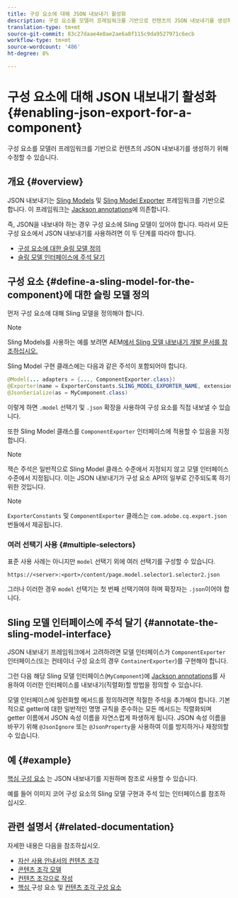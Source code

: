 ```yaml
---
title: 구성 요소에 대해 JSON 내보내기 활성화
description: 구성 요소를 모델러 프레임워크를 기반으로 컨텐츠의 JSON 내보내기를 생성하기 위해 수정할 수 있습니다.
translation-type: tm+mt
source-git-commit: 83c27daae4e8ae2ae6a8f115c9da9527971c6ecb
workflow-type: tm+mt
source-wordcount: '486'
ht-degree: 8%

---
```



# 구성 요소에 대해 JSON 내보내기 활성화 {#enabling-json-export-for-a-component}

구성 요소를 모델러 프레임워크를 기반으로 컨텐츠의 JSON 내보내기를 생성하기 위해 수정할 수 있습니다.

## 개요 {#overview}

JSON 내보내기는 [Sling Models](https://sling.apache.org/documentation/bundles/models.html) 및 [Sling Model Exporter](https://sling.apache.org/documentation/bundles/models.html#exporter-framework-since-130) 프레임워크를 기반으로 합니다. 이 프레임워크는 [Jackson annotations](https://github.com/FasterXML/jackson-annotations/wiki/Jackson-Annotations)에 의존합니다.

즉, JSON을 내보내야 하는 경우 구성 요소에 Sling 모델이 있어야 합니다. 따라서 모든 구성 요소에서 JSON 내보내기를 사용하려면 이 두 단계를 따라야 합니다.

* [구성 요소에 대한 슬링 모델 정의](#define-a-sling-model-for-the-component)
* [슬링 모델 인터페이스에 주석 달기](#annotate-the-sling-model-interface)

## 구성 요소 {#define-a-sling-model-for-the-component}에 대한 슬링 모델 정의

먼저 구성 요소에 대해 Sling 모델을 정의해야 합니다.

>[!NOTE]
>
>Sling Models를 사용하는 예를 보려면 AEM[에서 Sling 모델 내보내기 개발 문서를 참조하십시오.](https://docs.adobe.com/content/help/en/experience-manager-learn/foundation/development/develop-sling-model-exporter.html)

Sling Model 구현 클래스에는 다음과 같은 주석이 포함되어야 합니다.

```java
@Model(... adapters = {..., ComponentExporter.class})
@Exporter(name = ExporterConstants.SLING_MODEL_EXPORTER_NAME, extensions = ExporterConstants.SLING_MODEL_EXTENSION)
@JsonSerialize(as = MyComponent.class)
```

이렇게 하면 `.model` 선택기 및 `.json` 확장을 사용하여 구성 요소를 직접 내보낼 수 있습니다.

또한 Sling Model 클래스를 `ComponentExporter` 인터페이스에 적용할 수 있음을 지정합니다.

>[!NOTE]
>
>잭슨 주석은 일반적으로 Sling Model 클래스 수준에서 지정되지 않고 모델 인터페이스 수준에서 지정됩니다. 이는 JSON 내보내기가 구성 요소 API의 일부로 간주되도록 하기 위한 것입니다.

>[!NOTE]
>
>`ExporterConstants` 및 `ComponentExporter` 클래스는 `com.adobe.cq.export.json` 번들에서 제공됩니다.

### 여러 선택기 사용 {#multiple-selectors}

표준 사용 사례는 아니지만 `model` 선택기 외에 여러 선택기를 구성할 수 있습니다.

```
https://<server>:<port>/content/page.model.selector1.selector2.json
```

그러나 이러한 경우 `model` 선택기는 첫 번째 선택기여야 하며 확장자는 `.json`이어야 합니다.

## Sling 모델 인터페이스에 주석 달기 {#annotate-the-sling-model-interface}

JSON 내보내기 프레임워크에서 고려하려면 모델 인터페이스가 `ComponentExporter` 인터페이스(또는 컨테이너 구성 요소의 경우 `ContainerExporter`)를 구현해야 합니다.

그런 다음 해당 Sling 모델 인터페이스(`MyComponent`)에 [Jackson annotations](https://github.com/FasterXML/jackson-annotations/wiki/Jackson-Annotations)를 사용하여 이러한 인터페이스를 내보내기(직렬화)할 방법을 정의할 수 있습니다.

모델 인터페이스에 일련화할 메서드를 정의하려면 적절한 주석을 추가해야 합니다. 기본적으로 getter에 대한 일반적인 명명 규칙을 준수하는 모든 메서드는 직렬화되며 getter 이름에서 JSON 속성 이름을 자연스럽게 파생하게 됩니다. JSON 속성 이름을 바꾸기 위해 `@JsonIgnore` 또는 `@JsonProperty`을 사용하여 이를 방지하거나 재정의할 수 있습니다.

## 예 {#example}

[핵심 구성 요소](https://docs.adobe.com/content/help/ko-KR/experience-manager-core-components/using/introduction.html) 는 JSON 내보내기를 지원하며 참조로 사용할 수 있습니다.

예를 들어 이미지 코어 구성 요소의 Sling 모델 구현과 주석 있는 인터페이스를 참조하십시오.

## 관련 설명서 {#related-documentation}

자세한 내용은 다음을 참조하십시오.

* [자산 사용 안내서의 컨텐츠 조각](/help/assets/content-fragments/content-fragments.md)
* [콘텐츠 조각 모델](/help/assets/content-fragments/content-fragments-models.md)
* [컨텐츠 조각으로 작성](/help/sites-cloud/authoring/fundamentals/content-fragments.md)
* [핵심 ](https://docs.adobe.com/content/help/en/experience-manager-core-components/using/introduction.html) 구성 요소 및  [컨텐츠 조각 구성 요소](https://docs.adobe.com/content/help/kr/experience-manager-core-components/using/components/content-fragment-component.html)
